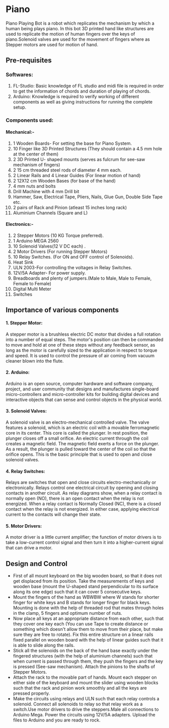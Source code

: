 # Piano
Piano Playing Bot is a robot which replicates the mechanism by which a human being plays piano. In this bot 3D printed hand like structures are used to replicate the motion of human fingers over the keys of piano.Solenoid valves are used for the movement of fingers where as Stepper motors are used for motion of hand.
## Pre-requisites
### Softwares:
1. FL-Studio: Basic knowledge of FL studio and midi file is required in order to get the information of chords and duration of playing of chords.
2. Arduino: Knowledge is required to verify working of different components as well as giving instructions for running the complete setup.
### Components used:
#### Mechanical:-
 1. 1 Wooden Boards- For setting the base for Piano System.
 2. 10 Finger like 3D Printed Structures (They should contain a 4.5 mm hole at the center of them)
 3. 2 3D Printed U- shaped mounts (serves as fulcrum for see-saw mechanism of fingers)
 4. 2 15 cm threaded steel rods of diameter 4 mm each.
 5. 2 Linear Rails and 4 Linear Guides (For linear motion of hand)
 6. 2 12X12 cm Wooden Bases (for base of the hand)
 7. 4 mm nuts and bolts
 8. Drill Machine with 4 mm Drill bit
 9. Hammer, Saw, Electrical Tape, Pliers, Nails, Glue Gun, Double Side Tape etc. 
 10. 2 pairs of Rack and Pinion (atleast 15 inches long rack)
 11. Aluminium Channels (Square and L)
#### Electronics:-
 1. 2 Stepper Motors (10 KG Torque preferred).
 2. 1 Arduino MEGA 2560
 3. 10 Solenoid Valves(12 V DC each) .
 4. 2 Motor Drivers (For running Stepper Motors)
 5. 10 Relay Switches. (For ON and OFF control of Solenoids).
 6. Heat Sink
 7. ULN 2003-For controlling the voltages in Relay Switches.
 8. 12V/5A Adapter- For power supply.
 9. Breadboards and plenty of jumpers.(Male to Male, Male to Female, Female to Female)
 10. Digital Multi Meter
 11. Switches
## Importance of various components
#### 1. Stepper Motor:
A stepper motor is a brushless electric DC motor that divides a full rotation into a number of equal steps. The motor's position can then be commanded to move and hold at one of these steps without any feedback sensor, as long as the motor is carefully sized to the application in respect to torque and speed. It is used to control the pressure of air coming from vacuum cleaner blown into the flute.
#### 2. Arduino: 
Arduino is an open source, computer hardware and software company, project, and user community that designs and manufactures single-board micro-controllers and micro-controller kits for building digital devices and interactive objects that can sense and control objects in the physical world.
#### 3. Solenoid Valves: 
A solenoid valve is an electro-mechanical controlled valve. The valve features a solenoid, which is an electric coil with a movable ferromagnetic core in its center. This core is called the plunger. In rest position, the plunger closes off a small orifice. An electric current through the coil creates a magnetic field. The magnetic field exerts a force on the plunger. As a result, the plunger is pulled toward the center of the coil so that the orifice opens. This is the basic principle that is used to open and close solenoid valves.
#### 4. Relay Switches: 
Relays are switches that open and close circuits electro-mechanically or electronically. Relays control one electrical circuit by opening and closing contacts in another circuit. As relay diagrams show, when a relay contact is normally open (NO), there is an open contact when the relay is not energized. When a relay contact is Normally Closed (NC), there is a closed contact when the relay is not energized. In either case, applying electrical current to the contacts will change their state.
#### 5. Motor Drivers: 
A motor driver is a little current amplifier; the function of motor drivers is to take a low-current control signal and then turn it into a higher-current signal that can drive a motor.
## Design and Control
* First of all mount keyboard on the big wooden board, so that it does not get displaced from its position. Take the measurements of keys and wooden base (mount the U-shaped stand perpendicular to its surface along its one edge) such that it can cover 5 consecutive keys.
* Mount the fingers of the hand as WBWBW where W stands for shorter finger for white keys and B stands for longer finger for black keys. Mounting is done with the help of threaded rod that mates through holes in the clamp, 5 fingers and optimum number of nuts. 
* Now place all keys at an appropriate distance from each other, such that they cover one key each (You can use Tape to create distance or something which doesn't allow them to move from their place, but make sure they are free to rotate). Fix this entire structure on a linear rails fixed parallel on wooden board with the help of linear guides such that it is able to slide along the rails. 
* Stick all the solenoids on the back of the hand base exactly under the fingered structures (with the help of aluminium channels) such that when current is passed through them, they push the fingers and the key is pressed (See-saw mechanism). Attach the pinions to the shafts of Stepper Motors. 
* Attach the rack to the movable part of hands. Mount each stepper on either side of the keyboard and mount the slider using wooden blocks such that the rack and pinion work smoothly and all the keys are pressed properly.
* Make the circuits using relays and ULN such that each relay controls a solenoid. Connect all solenoids to relay so that relay work as a switch.Use motor drivers to drive the steppers.Male all connections to Arduino Mega. Power the circuits using 12V/5A adapters. Upload the files to Arduino and you are ready to rock.
